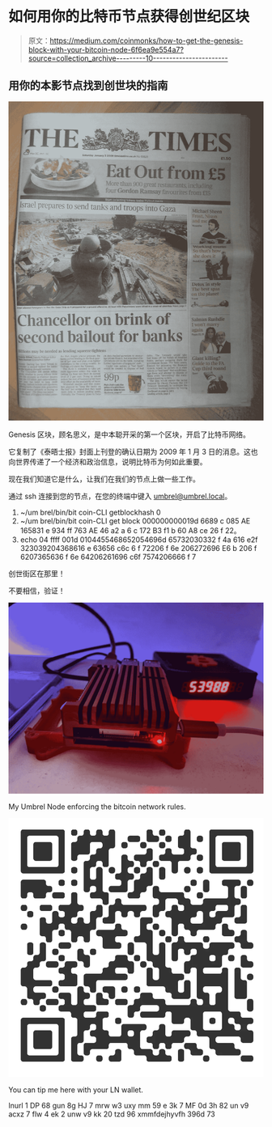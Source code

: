 # 如何用你的比特币节点获得创世纪区块

> 原文：<https://medium.com/coinmonks/how-to-get-the-genesis-block-with-your-bitcoin-node-6f6ea9e554a7?source=collection_archive---------10----------------------->

## 用你的本影节点找到创世块的指南

![](img/5a217941418bdb4d1b5d90a89c68176f.png)

Genesis 区块，顾名思义，是中本聪开采的第一个区块，开启了比特币网络。

它复制了《泰晤士报》封面上刊登的确认日期为 2009 年 1 月 3 日的消息。这也向世界传递了一个经济和政治信息，说明比特币为何如此重要。

现在我们知道它是什么，让我们在我们的节点上做一些工作。

通过 ssh 连接到您的节点，在您的终端中键入 umbrel@umbrel.local。

1.  ~/um brel/bin/bit coin-CLI getblockhash 0
2.  ~/um brel/bin/bit coin-CLI get block 000000000019d 6689 c 085 AE 165831 e 934 ff 763 AE 46 a2 a 6 c 172 B3 f1 b 60 A8 ce 26 f 22。
3.  echo 04 ffff 001d 0104455468652054696d 65732030332 f 4a 616 e2f 323039204368616 e 63656 c6c 6 f 72206 f 6e 206272696 E6 b 206 f 6207365636 f 6e 64206261696 c6f 7574206666 f 7

创世街区在那里！

不要相信，验证！

![](img/e6d035284e25680918cd5ee51abf6dd9.png)

My Umbrel Node enforcing the bitcoin network rules.

![](img/1258109753452dc31767c9cfb6155238.png)

You can tip me here with your LN wallet.

lnurl 1 DP 68 gun 8g HJ 7 mrw w3 uxy mm 59 e 3k 7 MF 0d 3h 82 un v9 acxz 7 flw 4 ek 2 unw v9 kk 20 tzd 96 xmmfdejhyvfh 396d 73